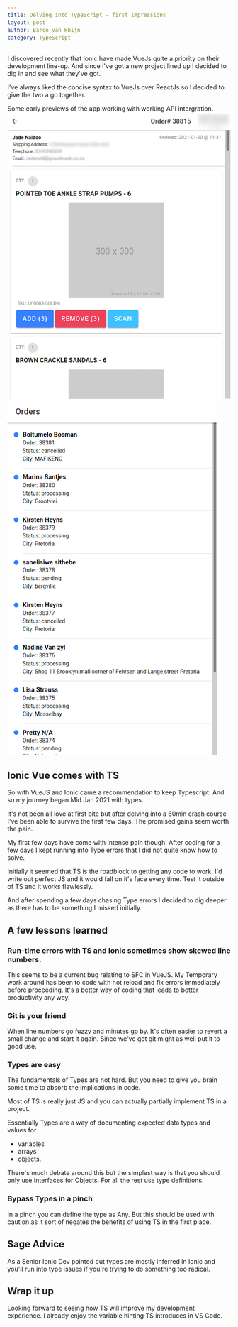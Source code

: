 ```yaml
---
title: Delving into TypeScript - first impressions
layout: post
author: Barco van Rhijn
category: TypeScript
---
```

I discovered recently that Ionic have made VueJs quite a priority on their development line-up. And since I've got a new project lined up I decided to dig in and see what they've got. 

I've always liked the concise syntax to VueJs over ReactJs so I decided to give the two a go together.

Some early previews of the app working with working API intergration.
![alt Work Picking Screen](assets/images/picking-screen.png)
![alt Work Overview](assets/images/screenshot_2021-01-18-app.png)

## Ionic Vue comes with TS
So with VueJS and Ionic came a recommendation to keep Typescript. And so my journey began Mid Jan 2021 with types. 

It's not been all love at first bite but after delving into a 60min crash course I've been able to survive the first few days. The promised gains seem worth the pain.

My first few days have come with intense pain though. After coding for a few days I kept running into Type errors that I did not quite know how to solve. 

Initially it seemed that TS is the roadblock to getting any code to work. I'd write out perfect JS and it would fall on it's face every time. Test it outside of TS and it works flawlessly. 

And after spending a few days chasing Type errors I decided to dig deeper as there has to be something I missed initially. 

## A few lessons learned

### Run-time errors with TS and Ionic sometimes show skewed line numbers. 
This seems to be a current bug relating to SFC in VueJS. My Temporary work around has been to code with hot reload and fix errors immediately before proceeding. It's a better way of coding that leads to better productivity any way. 

### Git is your friend
When line numbers go fuzzy and minutes go by. It's often easier to revert a small change and start it again. Since we've got git might as well put it to good use.

### Types are easy
The fundamentals of Types are not hard. But you need to give you brain some time to absorb the implications in code. 

Most of TS is really just JS and you can actually partially implement TS in a project.

Essentially Types are a way of documenting expected data types and values for
- variables
- arrays 
- objects. 

There's much debate around this but the simplest way is that you should only use Interfaces for Objects. For all the rest use type definitions.

### Bypass Types in a pinch
In a pinch you can define the type as Any. But this should be used with caution as it sort of negates the benefits of using TS in the first place.

## Sage Advice
As a Senior Ionic Dev pointed out types are mostly inferred in Ionic and you'll run into type issues if you're trying to do something too radical.

## Wrap it up
Looking forward to seeing how TS will improve my development experience. I already enjoy the variable hinting TS introduces in VS Code. 






